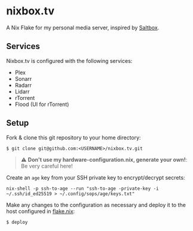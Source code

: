 # nixbox.tv 

A Nix Flake for my personal media server, inspired by [Saltbox](https://github.com/saltyorg/Saltbox).

## Services

Nixbox.tv is configured with the following services:

- Plex
- Sonarr
- Radarr
- Lidarr
- rTorrent
- Flood (UI for rTorrent)

## Setup

Fork & clone this git repository to your home directory:

```shell
$ git clone git@github.com:<USERNAME>/nixbox.tv.git 
```

> :warning: **Don't use my hardware-configuration.nix, generate your own!**: Be very careful here!

Create an `age` key from your SSH private key to encrypt/decrypt secrets:

```
nix-shell -p ssh-to-age --run "ssh-to-age -private-key -i ~/.ssh/id_ed25519 > ~/.config/sops/age/keys.txt"
```

Make any changes to the configuration as necessary and deploy it to the host configured in [flake.nix](./flake.nix):

```shell
$ deploy
```

